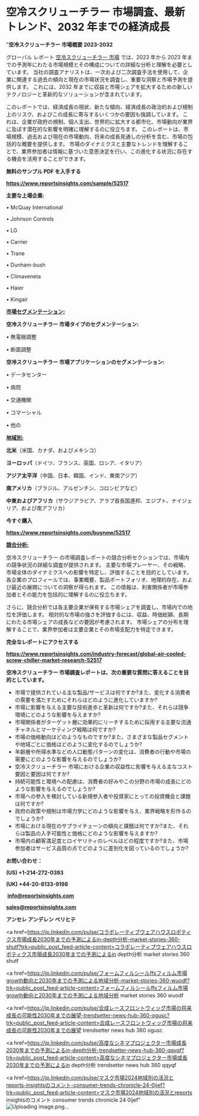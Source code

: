 # 空冷スクリューチラー 市場調査、最新トレンド、2032 年までの経済成長

"<strong>空冷スクリューチラー 市場概要 2023-2032</strong>

グローバル レポート <a href=https://www.reportsinsights.com/sample/52517>空冷スクリューチラー 市場</a> では、2023 年から 2023 年までの予測年にわたる市場規模とその構成についての詳細な分析と理解を必要としています。 当社の調査アナリストは、一次および二次調査手法を使用して、企業に関連する過去の傾向と現在の市場状況を調査し、重要な洞察と市場予測を提供します。 これには、2032 年までに収益と市場シェアを拡大​​するための新しいテクノロジーと革新的なソリューションが含まれています。

このレポートでは、経済成長の現状、新たな傾向、経済成長の政治的および規制上のリスク、およびこの成長に寄与するいくつかの要因も強調しています。 これは、企業が政府の規制、個人支出、世界的に拡大する都市化、市場動向が業界に及ぼす潜在的な影響を明確に理解するのに役立ちます。 このレポートは、市場規模、過去および現在の市場動向、将来の成長見通しの分析を含む、市場の包括的な概要を提供します。 市場のダイナミクスと主要なトレンドを理解することで、業界参加者は情報に基づいた意思決定を行い、この進化する状況に存在する機会を活用することができます。

<strong><b>無料のサンプル PDF を入手する</b></strong>

<a href=https://www.reportsinsights.com/sample/52517><strong><u>https://www.reportsinsights.com/sample/52517</u></strong></a>

<strong>主要な上場企業:</strong>

• McQuay International

• Johnson Controls

• LG

• Carrier

• Trane

• Dunham-bush

• Climaveneta

• Haier

• Kingair

<strong><u>市場セグメンテーション</u></strong><strong><u>:</u></strong>

<strong>空冷スクリューチラー 市場タイプのセグメンテーション:</strong>

• 無電極調整

• 断面調整

<strong>空冷スクリューチラー 市場アプリケーションのセグメンテーション:</strong>

• データセンター

• 病院

• 交通機関

• コマーシャル

• 他の

<strong><u>地域別</u></strong><strong><u>:</u></strong>

<strong>北米</strong>（米国、カナダ、およびメキシコ）

<strong>ヨーロッパ</strong>（ドイツ、フランス、英国、ロシア、イタリア）

<strong>アジア太平洋</strong>（中国、日本、韓国、インド、東南アジア）

<strong>南アメリカ</strong>（ブラジル、アルゼンチン、コロンビアなど）

<strong>中東およびアフリカ</strong>（サウジアラビア、アラブ首長国連邦、エジプト、ナイジェリア、および南アフリカ）

<strong>今すぐ購入</strong>

<a href=https://www.reportsinsights.com/buynow/52517><strong><u>https://www.reportsinsights.com/buynow/52517</u></strong></a>

<strong><u>競合分析:</u></strong>

空冷スクリューチラー の市場調査レポートの競合分析セクションでは、市場内の競争状況の詳細な調査が提供されます。 主要な市場プレーヤー、その戦略、市場全体のダイナミクスへの影響を特定し、評価することを目的としています。 各企業のプロフィールでは、事業概要、製品ポートフォリオ、地理的存在、および最近の展開についての洞察が得られます。 この情報は、利害関係者が市場参加者とその能力を包括的に理解するのに役立ちます。

さらに、競合分析では各主要企業が保有する市場シェアを調査し、市場内での地位を評価します。 相対的な市場の強さを評価するには、収益、時価総額、長期にわたる市場シェアの成長などの要因が考慮されます。 市場シェアの分布を理解することで、業界参加者は主要企業とその市場支配力を特定できます。

<strong>完全なレポートにアクセスする</strong>

<a href=https://www.reportsinsights.com/industry-forecast/global-air-cooled-screw-chiller-market-research-52517><strong><u><b>https://www.reportsinsights.com/industry-forecast/global-air-cooled-screw-chiller-market-research-52517</b></u></strong></a>

<strong><b>空冷スクリューチラー 市場調査レポートは、次の重要な質問に答えることを目的としています。</b></strong>
<ul>
  <li>市場で提供されている主な製品/サービスは何ですか?また、変化する消費者の需要を満たすためにそれらはどのように進化していますか?</li>
  <li>市場に影響を与える主要な技術進歩と革新は何ですか?また、それらは競争環境にどのような影響を与えますか?</li>
  <li>市場関係者がターゲット層に効果的にリーチするために採用する主要な流通チャネルとマーケティング戦略は何ですか?</li>
  <li>市場の価格動向はどのようなものですか?また、さまざまな製品セグメントや地域ごとに価格はどのように変化するのでしょうか?</li>
  <li>年齢層や所得水準などの人口動態パターンの変化は、消費者の行動や市場の需要にどのような影響を与えるのでしょうか?</li>
  <li>空冷スクリューチラー 市場における企業の収益性に影響を与える主なコスト要因と要因は何ですか?</li>
  <li>持続可能性と環境への配慮は、消費者の好みやこの分野の市場の成長にどのような影響を与えるのでしょうか?</li>
  <li>市場への参入を検討している新規参入者や投資家にとっての投資機会と課題は何ですか?</li>
  <li>政府の政策や規制は市場力学にどのような影響を与え、業界戦略を形作るのでしょうか?</li>
  <li>市場における現在のサプライチェーンの傾向と課題は何ですか?また、それらは製品の入手可能性と価格にどのような影響を与えますか?</li>
  <li>市場内の顧客満足度とロイヤリティのレベルはどの程度ですか?また、市場参加者はサービス品質の点でどのように差別化を図っているのでしょうか?</li>
</ul>
<strong>お問い合わせ：</strong>

<strong>(US) +1-214-272-0393</strong>

<strong>(UK) +44-20-8133-9198</strong>

<strong> </strong><a href=info@reportsinsights.com><strong><u>info@reportsinsights.com</u></strong></a>

<a href=sales@reportsinsights.com><strong><u>sales@reportsinsights.com</u></strong></a>

<strong>アンセレ アンデレン ベリヒテ</strong>

<a href=https://jp.linkedin.com/pulse/コラボレーティブウェアハウスロボティクス市場成長2030年までの予測によるin-depth分析-market-stories-360-shutf?trk=public_post_feed-article-content>コラボレーティブウェアハウスロボティクス市場成長2030年までの予測によるin depth分析 market stories 360 shutf</a>

<a href=https://jp.linkedin.com/pulse/フォームフィルシールffsフィルム市場growth動向と2030年までの予測による地域分析-market-stories-360-wuodf?trk=public_post_feed-article-content>フォームフィルシールffsフィルム市場growth動向と2030年までの予測による地域分析 market stories 360 wuodf</a>

<a href=https://jp.linkedin.com/pulse/合成レースフロントウィッグ市場の将来成長の可能性2030年までの展望-trendsetter-news-hub-360-ogusc?trk=public_post_feed-article-content>合成レースフロントウィッグ市場の将来成長の可能性2030年までの展望 trendsetter news hub 360 ogusc</a>

<a href=https://jp.linkedin.com/pulse/高度なシネマプロジェクター市場成長2030年までの予測によるin-depth分析-trendsetter-news-hub-360-qqyqf?trk=public_post_feed-article-content>高度なシネマプロジェクター市場成長2030年までの予測によるin depth分析 trendsetter news hub 360 qqyqf</a>

<a href=https://jp.linkedin.com/pulse/マスク市場2024地域別の活況とreports-insightsのコメント-consumer-trends-chronicle-24-0ijef?trk=public_post_feed-article-content>マスク市場2024地域別の活況とreports insightsのコメント consumer trends chronicle 24 0ijef</a>"
![Uploading image.png…]()
